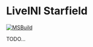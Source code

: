 # LiveINI Starfield

[![MSBuild](https://github.com/SomeCrazyGuy/LiveINI-Starfield/actions/workflows/msbuild.yml/badge.svg)](https://github.com/SomeCrazyGuy/LiveINI-Starfield/actions/workflows/msbuild.yml)

TODO...
